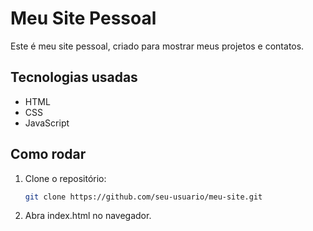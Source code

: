 # Meu Site Pessoal

Este é meu site pessoal, criado para mostrar meus projetos e contatos.

## Tecnologias usadas
- HTML
- CSS
- JavaScript

## Como rodar
1. Clone o repositório:
   ```bash
   git clone https://github.com/seu-usuario/meu-site.git
2. Abra index.html no navegador.

